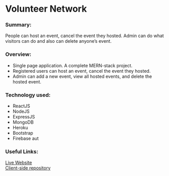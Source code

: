 # Volunteer Network

### **Summary:**
People can host an event, cancel the event they hosted. Admin can do what visitors can do and also can delete anyone’s event.

### **Overview:**
- Single page application. A complete MERN-stack project.  
- Registered users can host an event, cancel the event they hosted.  
- Admin can add a new event, view all hosted events, and delete the hosted event.

### **Technology used:**
- ReactJS  
- NodeJS  
- ExpressJS  
- MongoDB  
- Heroku  
- Bootstrap  
- Firebase aut  

### **Useful Links:**
[Live Website](https://network-volunteer.web.app/)  
[Client-side repository](https://github.com/Tamim-Hossain/volunteer-network-client)